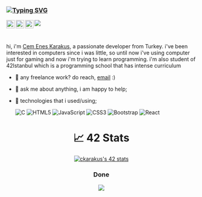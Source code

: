 ### [![Typing SVG](https://readme-typing-svg.herokuapp.com?font=Fira+Code&size=19&pause=500&color=F78F04&width=435&lines=Hello+I'm+Cem+%F0%9F%91%8B;I+am+currently+striving+to+be+a;self-taught+web+developer.;Feel+free+to+explore+my+Git-hub+page%F0%9F%A4%99)](https://git.io/typing-svg)
<a href="https://www.instagram.com/unwantedblack/">
  <img align="left" alt="Cem's Instagram" width="22px" src="https://raw.githubusercontent.com/hussainweb/hussainweb/main/icons/instagram.png" />
</a>
<a href="https://discordapp.com/users/343839421457498114">
  <img align="left" alt="Cem's Discord" width="22px" src="https://raw.githubusercontent.com/peterthehan/peterthehan/master/assets/discord.svg" />
</a>
<a href="https://www.linkedin.com/in/karakuscemenes/">
  <img align="left" alt="Cem's LinkedIN" width="22px" src="https://raw.githubusercontent.com/peterthehan/peterthehan/master/assets/linkedin.svg" />
</a>

![](https://visitor-badge.glitch.me/badge?page_id=karakuscem.karakuscem)

<br />

hi, i'm [Cem Enes Karakus](https://www.linkedin.com/in/karakuscemenes/), a passionate developer from Turkey. i've been interested in computers since i was little, so until now i've using computer just for gaming and now i'm trying to learn programming. i'm also student of 42Istanbul which is a programming school that has intense curriculum
  
- 💼 any freelance work? do reach, [email](mailto:karakuscemenes@gmail.com) :)
- 💬 ask me about anything, i am happy to help;
- 🤖 technologies that i used/using;
  
  ![C](https://img.shields.io/badge/c-%2300599C.svg?style=for-the-badge&logo=c&logoColor=white)
  ![HTML5](https://img.shields.io/badge/html5-%23E34F26.svg?style=for-the-badge&logo=html5&logoColor=white)
  ![JavaScript](https://img.shields.io/badge/javascript-%23323330.svg?style=for-the-badge&logo=javascript&logoColor=%23F7DF1E)
  ![CSS3](https://img.shields.io/badge/css3-%231572B6.svg?style=for-the-badge&logo=css3&logoColor=white)
  ![Bootstrap](https://img.shields.io/badge/bootstrap-%23563D7C.svg?style=for-the-badge&logo=bootstrap&logoColor=white)
  ![React](https://img.shields.io/badge/react-%2320232a.svg?style=for-the-badge&logo=react&logoColor=%2361DAFB)

<h1 align="center">📈 42 Stats</h1>

<p align="center"><a href="https://github.com/JaeSeoKim/badge42"><img src="https://badge42.vercel.app/api/v2/clbmboyy600060fjtuqjglzzn/stats?cursusId=21&coalitionId=undefined" alt="ckarakus's 42 stats" /></a></p>

<h3 align="center">Done</h3>
<p align="center">
  <a href="https://github.com/karakuscem/42-libft"><img src="https://github.com/byaliego/42-project-badges/blob/main/badges/libft.png"></a>
  <a href="https://github.com/karakuscem/42-get-next-line><img src="https://github.com/byaliego/42-project-badges/raw/main/badges/get_next_line.png"></a>
  <a href="https://github.com/karakuscem/42-printf"<img src="https://github.com/byaliego/42-project-badges/blob/main/badges/ft_printf.png"></a>
</p>

